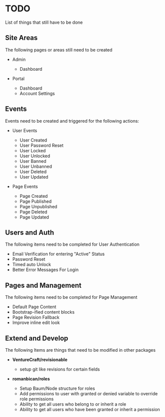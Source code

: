 # TODO
List of things that still have to be done

## Site Areas
The following pages or areas still need to be created

- Admin
  - Dashboard
  
- Portal
  - Dashboard
  - Account Settings

## Events
Events need to be created and triggered for the following actions:

- User Events
  - User Created
  - User Password Reset
  - User Locked
  - User Unlocked
  - User Banned
  - User Unbanned
  - User Deleted
  - User Updated

- Page Events
  - Page Created
  - Page Published
  - Page Unpublished
  - Page Deleted
  - Page Updated
  
## Users and Auth
The following items need to be completed for User Authentication

- Email Verification for entering "Active" Status
- Password Reset
- Timed auto Unlock
- Better Error Messages For Login

## Pages and Management
The following items need to be completed for Page Management

- Default Page Content
- Bootstrap-ified content blocks
- Page Revision Fallback
- Improve inline edit look
  
## Extend and Develop
The following Items are things that need to be modified in other packages

- **VentureCraft/revisionable**
  - setup git like revisions for certain fields
  
- **romanbican/roles**
  - Setup Baum/Node structure for roles
  - Add permissions to user with granted or denied variable to override role permissions
  - Ability to get all users who belong to or inherit a role
  - Ability to get all users who have been granted or inherit a permission
  
